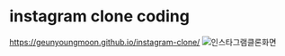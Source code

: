 # instagram clone coding #
https://geunyoungmoon.github.io/instagram-clone/
![인스타그램클론화면](https://user-images.githubusercontent.com/105352159/179186288-53b19345-c40e-4e59-bbaf-3a2f7c260770.jpg)